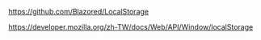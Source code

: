 https://github.com/Blazored/LocalStorage

https://developer.mozilla.org/zh-TW/docs/Web/API/Window/localStorage
